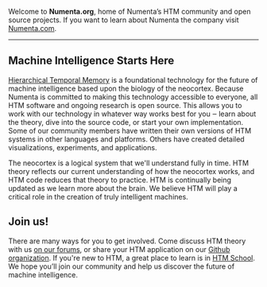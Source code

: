 ---
---

[com]:    http://numenta.com
[forum]:  https://discourse.numenta.org/categories
[github]: https://github.com/numenta
[htm]:    /hierarchical-temporal-memory/
[school]: /htm-school/

Welcome to **Numenta.org**, home of Numenta’s HTM community and open source
projects. If you want to learn about Numenta the company
visit [Numenta.com][com].

___

## Machine Intelligence Starts Here

[Hierarchical Temporal Memory][htm] is a foundational technology for the future
of machine intelligence based upon the biology of the neocortex. Because Numenta
is committed to making this technology accessible to everyone, all HTM software
and ongoing research is open source. This allows you to work with our technology
in whatever way works best for you ‒ learn about the theory, dive into the
source code, or start your own implementation. Some of our community members
have written their own versions of HTM systems in other languages and platforms.
Others have created detailed visualizations, experiments, and applications.

The neocortex is a logical system that we'll understand fully in time. HTM
theory reflects our current understanding of how the neocortex works, and HTM
code reduces that theory to practice. HTM is continually being updated as we
learn more about the brain. We believe HTM will play a critical role in the
creation of truly intelligent machines.

## Join us!

There are many ways for you to get involved. Come discuss HTM theory with
us [on our forums][forum], or share your HTM application on
our [Github organization][github]. If you're new to HTM, a great place to learn
is in [HTM School][school]. We hope you’ll join our community and help us
discover the future of machine intelligence.
